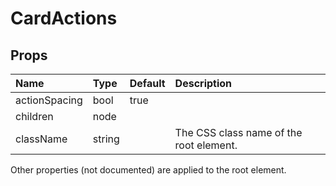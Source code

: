 CardActions
===========



Props
-----


| Name | Type | Default | Description |
|:-----|:-----|:--------|:------------|
| actionSpacing | bool | true |  |
| children | node |  |  |
| className | string |  | The CSS class name of the root element. |

Other properties (not documented) are applied to the root element.
